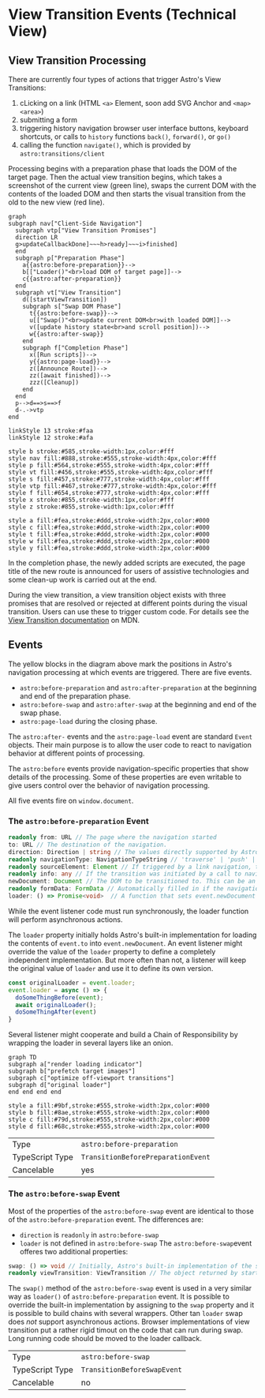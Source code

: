 # View Transition Events (Technical View)

## View Transition Processing

There are currently four types of actions that trigger Astro's View Transitions:
1. cLicking on a link (HTML `<a>` Element, soon add SVG Anchor and `<map><area>`)
2. submitting a form
3. triggering history navigation browser user interface buttons, keyboard shortcuts, or calls to `history` functions `back()`, `forward()`, or `go()`
4.  calling the function `navigate()`, which is provided by `astro:transitions/client`

Processing begins with a preparation phase that loads the DOM of the target page. Then the actual view transition begins, which takes a screenshot of the current view (green line), swaps the current DOM with the contents of the loaded DOM and then starts the visual transition from the old to the new view (red line). 

``` mermaid
graph
subgraph nav["Client-Side Navigation"]
  subgraph vtp["View Transition Promises"]
  direction LR
  g>updateCallbackDone]~~~h>ready]~~~i>finished]
  end
  subgraph p["Preparation Phase"]
    a{{astro:before-preparation}}-->
    b[["Loader()"<br>load DOM of target page]]-->
    c{{astro:after-preparation}}
  end
  subgraph vt["View Transition"]
    d([startViewTransition])
    subgraph s["Swap DOM Phase"]
      t{{astro:before-swap}}-->
      u[["Swap()"<br>update current DOM<br>with loaded DOM]]-->
      v([update history state<br>and scroll position])-->
      w{{astro:after-swap}}
    end
    subgraph f["Completion Phase"]
      x([Run scripts])-->
      y{{astro:page-load}}-->
      z([Announce Route])-->
      zz([await finished])-->
      zzz([Cleanup])
    end
  end
  p-->d==>s==>f
  d-.->vtp
end

linkStyle 13 stroke:#faa
linkStyle 12 stroke:#afa

style b stroke:#585,stroke-width:1px,color:#fff
style nav fill:#888,stroke:#555,stroke-width:4px,color:#fff
style p fill:#564,stroke:#555,stroke-width:4px,color:#fff
style vt fill:#456,stroke:#555,stroke-width:4px,color:#fff
style s fill:#457,stroke:#777,stroke-width:4px,color:#fff
style vtp fill:#467,stroke:#777,stroke-width:4px,color:#fff
style f fill:#654,stroke:#777,stroke-width:4px,color:#fff
style x stroke:#855,stroke-width:1px,color:#fff
style z stroke:#855,stroke-width:1px,color:#fff

style a fill:#fea,stroke:#ddd,stroke-width:2px,color:#000
style c fill:#fea,stroke:#ddd,stroke-width:2px,color:#000
style t fill:#fea,stroke:#ddd,stroke-width:2px,color:#000
style w fill:#fea,stroke:#ddd,stroke-width:2px,color:#000
style y fill:#fea,stroke:#ddd,stroke-width:2px,color:#000
```
In the completion phase, the newly added scripts are executed, the page title of the new route is announced for users of assistive technologies and some clean-up work is carried out at the end. 

During the view transition, a view transition object exists with three promises that are resolved or rejected at different points during the visual transition. Users can use these to trigger custom code. For details see the [View Transition documentation](https://developer.mozilla.org/en-US/docs/Web/API/ViewTransition) on MDN. 

## Events

The yellow blocks in the diagram above mark the positions in Astro's navigation processing at which events are triggered. There are five events.
* `astro:before-preparation` and `astro:after-preparation` at the beginning and end of the preparation phase.
* `astro:before-swap` and `astro:after-swap` at the beginning and end of the swap phase.
* `astro:page-load` during the closing phase.

The `astro:after-` events and the `astro:page-load` event are standard `Event` objects. Their main purpose is to allow the user code to react to navigation behavior at different points of processing. 

The `astro:before` events provide navigation-specific properties 
that show details of the processing. Some of these properties are even writable to give users control over the behavior of navigation processing.

All five events fire on `window.document`.

### The `astro:before-preparation` Event


``` TypeScript events.ts
readonly from: URL // The page where the navigation started 
to: URL // The destination of the navigation. 
direction: Direction | string // The values directly supported by Astro are 'forward' and 'backward', but this can be extended to other values. This property is writable.
readonly navigationType: NavigationTypeString // 'traverse' | 'push' | 'replace' 
readonly sourceElement: Element // If triggered by a link navigation, the anchor element. If triggered by form submission, the submitter (and if submitter is null, the form element). Can also be set via the sourceElement property of the options parameter on a call to navigate()
readonly info: any // If the transition was initiated by a call to navigate(), the value of options.info. Set to an empty object if undefined.
newDocument: Document // The DOM to be transitioned to. This can be an empty DOM if swap() manipulates the current DOM in place.
readonly formData: FormData // Automatically filled in if the navigation was triggered by a form. If the navigation was triggered by a call to navigate(), the value of options.formData.
loader: () => Promise<void>  // A function that sets event.newDocument to the contents of event.to.
```

While the event listener code must run synchronously, the loader function will perform asynchronous actions. 

The `loader` property initially holds Astro's built-in implementation for loading the contents of `event.to` into `event.newDocument`. An event listener might override the value of the `loader` property to define a completely independent implementation. But more often than not, a listener will keep the original value of `loader` and use it to define its own version. 

``` JavaScript listener.js
const originalLoader = event.loader;
event.loader = async () => {
  doSomeThingBefore(event);
  await originalLoader();
  doSomeThingAfter(event)
}
```

Several listener might cooperate and build a Chain of Responsibility by wrapping the loader in several layers like an onion.

``` mermaid
graph TD
subgraph a["render loading indicator"]
subgraph b["prefetch target images"]
subgraph c["optimize off-viewport transitions"]
subgraph d["original loader"]
end end end end

style a fill:#9bf,stroke:#555,stroke-width:2px,color:#000
style b fill:#8ae,stroke:#555,stroke-width:2px,color:#000
style c fill:#79d,stroke:#555,stroke-width:2px,color:#000
style d fill:#68c,stroke:#555,stroke-width:2px,color:#000
```

|  |  |
|---|---|
|Type|`astro:before-preparation` |
|TypeScript Type|`TransitionBeforePreparationEvent`
|Cancelable| yes|

### The `astro:before-swap` Event
Most of the properties of the `astro:before-swap` event are identical to those of the `astro:before-preparation` event. The differences are:
* `direction` is `readonly` in `astro:before-swap`
* `loader` is not defined in `astro:before-swap`
The `astro:before-swap`event offeres two additional properties:
``` TypeScript event.ts
swap: () => void // Initially, Astro's built-in implementation of the swap() operation. The task of the swap operation is to update the current DOM, typically to reflect the contents of event.newDocument.  
readonly viewTransition: ViewTransition // The object returned by startViewTransition().  
``` 

The `swap()` method of the `astro:before-swap` event is used in a very similar way as `loader()` of `astro:before-preparation` event. It is possible to override the built-in implementation by assigning to the `swap` property and it is possible to build chains with several wrappers. Other tan `loader` swap does *not* support asynchronous actions. Browser implementations of view transition put a rather rigid timout on the code that can run during swap. Long running code should be moved to the loader callback.     

|  |  |
|---|---|
|Type|`astro:before-swap` |
|TypeScript Type|`TransitionBeforeSwapEvent`
|Cancelable| no|
